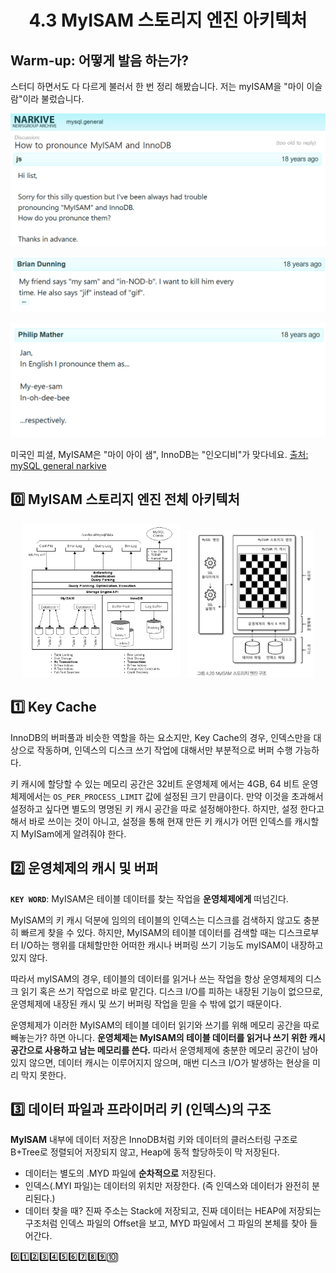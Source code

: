 <h1 align = 'center'>4.3 MyISAM 스토리지 엔진 아키텍처</h1>

## Warm-up: 어떻게 발음 하는가?

스터디 하면서도 다 다르게 불러서 한 번 정리 해봤습니다. 저는 myISAM을 "마이 이슬람"이라 불렀습니다.

![image-20250404175118184](https://raw.githubusercontent.com/dalcheonroadhead/img-cloud/main/2025-03/image-20250404175118184.png)

![image-20250404175134532](https://raw.githubusercontent.com/dalcheonroadhead/img-cloud/main/2025-03/image-20250404175134532.png)

![image-20250404175212273](https://raw.githubusercontent.com/dalcheonroadhead/img-cloud/main/2025-03/image-20250404175212273.png)

미국인 피셜, MyISAM은 "마이 아이 샘", InnoDB는 "인오디비"가 맞다네요.
[출처: mySQL general narkive](https://mysql.general.narkive.com/dg6zusdj/how-to-pronounce-myisam-and-innodb)

## 0️⃣ MyISAM 스토리지 엔진 전체 아키텍처

<div align="center">
  <img src="https://raw.githubusercontent.com/dalcheonroadhead/img-cloud/main/2025-03/image-20250404203447896.png" alt="MyISAM 설명" width="50%"/>
  &nbsp;
  <img src="https://raw.githubusercontent.com/dalcheonroadhead/img-cloud/main/2025-03/image-20250404203633781.png" alt="InnoDB 설명" width="40%"/>
</div>



 ## 1️⃣ Key Cache

InnoDB의 버퍼풀과 비슷한 역할을 하는 요소지만, Key Cache의 경우, 인덱스만을 대상으로 작동하며, 인덱스의 디스크 쓰기 작업에 대해서만 부분적으로 버퍼 수행 가능하다.

  키 캐시에 할당할 수  있는 메모리 공간은 32비트 운영체제 에서는 4GB, 64 비트 운영체제에서는 `OS_PER_PROCESS_LIMIT` 값에 설정된 크기 만큼이다. 만약 이것을 초과해서 설정하고 싶다면 별도의 명명된 키 캐시 공간을 따로 설정해야한다. 하지만, 설정 한다고 해서 바로 쓰이는 것이 아니고, 설정을 통해 현재 만든 키 캐시가 어떤 인덱스를 캐시할지 MyISam에게 알려줘야 한다.

## 2️⃣ 운영체제의 캐시 및 버퍼

**`KEY WORD`**:  MyISAM은  테이블 데이터를 찾는 작업을 **운영체제에게** 떠넘긴다.

MyISAM의 키 캐시 덕분에 임의의 테이블의 인덱스는 디스크를 검색하지 않고도 충분히 빠르게 찾을 수 있다. 하지만, MyISAM의 테이블 데이터를 검색할 때는 디스크로부터 I/O하는 행위를 대체할만한 어떠한 캐시나 버퍼링 쓰기 기능도 myISAM이 내장하고 있지 않다.  

따라서 myISAM의 경우, 테이블의 데이터를 읽거나 쓰는 작업을 항상 운영체제의 디스크 읽기 혹은 쓰기 작업으로 바로 맡긴다. 디스크 I/O를 피하는 내장된 기능이 없으므로, 운영체제에 내장된 캐시 및 쓰기 버퍼링 작업을 믿을 수 밖에 없기 때문이다.

운영체제가 이러한 MyISAM의 테이블 데이터 읽기와 쓰기를 위해 메모리 공간을 따로 빼놓는가? 하면 아니다. **운영체제는 MyISAM의 테이블 데이터를 읽거나 쓰기 위한 캐시 공간으로 사용하고 남는 메모리를 쓴다.** 따라서 운영체제에 충분한 메모리 공간이 남아있지 않으면, 데이터 캐시는 이루어지지 않으며, 매번 디스크 I/O가 발생하는 현상을 미리 막지 못한다. 

##  3️⃣ 데이터 파일과 프라이머리 키 (인덱스)의 구조

**MyISAM** 내부에 데이터 저장은 InnoDB처럼 키와 데이터의 클러스터링 구조로 B+Tree로 정렬되어 저장되지 않고, Heap에 동적 할당하듯이 막 저장된다.

- 데이터는 별도의 .MYD 파일에 **순차적으로** 저장된다.
- 인덱스(.MYI 파일)는 데이터의 위치만 저장한다. (즉 인덱스와 데이터가 완전히 분리된다.)
- 데이터 찾을 때? 진짜 주소는 Stack에 저장되고, 진짜 데이터는 HEAP에 저장되는 구조처럼 인덱스 파일의 Offset을 보고, MYD 파일에서 그 파일의 본체를 찾아 들어간다.



0️⃣1️⃣2️⃣3️⃣4️⃣5️⃣6️⃣7️⃣8️⃣9️⃣🔟

